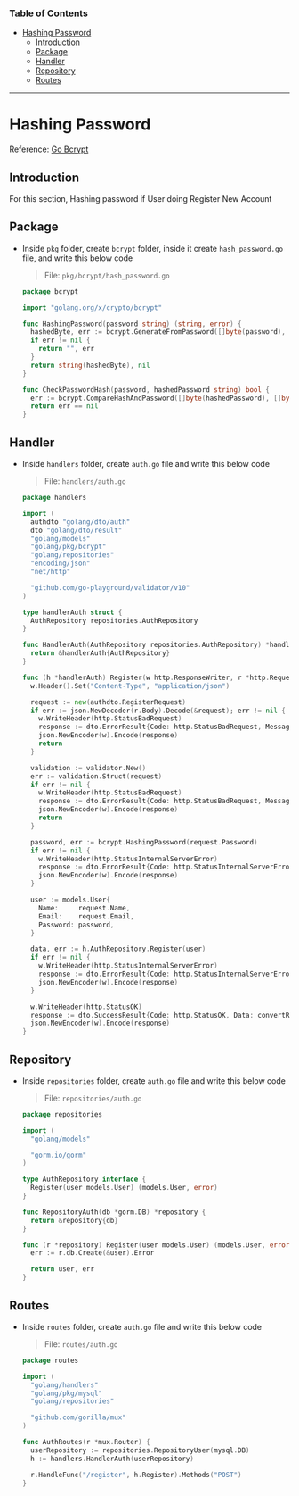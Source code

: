 ### Table of Contents

- [Hashing Password](#hashing-password)
  - [Introduction](#intoduction)
  - [Package](#Package)
  - [Handler](#Handler)
  - [Repository](#repository)
  - [Routes](#routes)

---

# Hashing Password

Reference: [Go Bcrypt](https://pkg.go.dev/golang.org/x/crypto/bcrypt)

## Introduction

For this section, Hashing password if User doing Register New Account

## Package

- Inside `pkg` folder, create `bcrypt` folder, inside it create `hash_password.go` file, and write this below code

  > File: `pkg/bcrypt/hash_password.go`

  ```go
  package bcrypt

  import "golang.org/x/crypto/bcrypt"

  func HashingPassword(password string) (string, error) {
    hashedByte, err := bcrypt.GenerateFromPassword([]byte(password), 10)
    if err != nil {
      return "", err
    }
    return string(hashedByte), nil
  }

  func CheckPasswordHash(password, hashedPassword string) bool {
    err := bcrypt.CompareHashAndPassword([]byte(hashedPassword), []byte(password))
    return err == nil
  }
  ```

## Handler

- Inside `handlers` folder, create `auth.go` file and write this below code

  > File: `handlers/auth.go`

  ```go
  package handlers

  import (
    authdto "golang/dto/auth"
    dto "golang/dto/result"
    "golang/models"
    "golang/pkg/bcrypt"
    "golang/repositories"
    "encoding/json"
    "net/http"

    "github.com/go-playground/validator/v10"
  )

  type handlerAuth struct {
    AuthRepository repositories.AuthRepository
  }

  func HandlerAuth(AuthRepository repositories.AuthRepository) *handlerAuth {
    return &handlerAuth{AuthRepository}
  }

  func (h *handlerAuth) Register(w http.ResponseWriter, r *http.Request) {
    w.Header().Set("Content-Type", "application/json")

    request := new(authdto.RegisterRequest)
    if err := json.NewDecoder(r.Body).Decode(&request); err != nil {
      w.WriteHeader(http.StatusBadRequest)
      response := dto.ErrorResult{Code: http.StatusBadRequest, Message: err.Error()}
      json.NewEncoder(w).Encode(response)
      return
    }

    validation := validator.New()
    err := validation.Struct(request)
    if err != nil {
      w.WriteHeader(http.StatusBadRequest)
      response := dto.ErrorResult{Code: http.StatusBadRequest, Message: err.Error()}
      json.NewEncoder(w).Encode(response)
      return
    }

    password, err := bcrypt.HashingPassword(request.Password)
    if err != nil {
      w.WriteHeader(http.StatusInternalServerError)
      response := dto.ErrorResult{Code: http.StatusInternalServerError, Message: err.Error()}
      json.NewEncoder(w).Encode(response)
    }

    user := models.User{
      Name:     request.Name,
      Email:    request.Email,
      Password: password,
    }

    data, err := h.AuthRepository.Register(user)
    if err != nil {
      w.WriteHeader(http.StatusInternalServerError)
      response := dto.ErrorResult{Code: http.StatusInternalServerError, Message: err.Error()}
      json.NewEncoder(w).Encode(response)
    }

    w.WriteHeader(http.StatusOK)
    response := dto.SuccessResult{Code: http.StatusOK, Data: convertResponse(data)}
    json.NewEncoder(w).Encode(response)
  }
  ```

## Repository

- Inside `repositories` folder, create `auth.go` file and write this below code

  > File: `repositories/auth.go`

  ```go
  package repositories

  import (
    "golang/models"

    "gorm.io/gorm"
  )

  type AuthRepository interface {
    Register(user models.User) (models.User, error)
  }

  func RepositoryAuth(db *gorm.DB) *repository {
    return &repository{db}
  }

  func (r *repository) Register(user models.User) (models.User, error) {
    err := r.db.Create(&user).Error

    return user, err
  }
  ```

## Routes

- Inside `routes` folder, create `auth.go` file and write this below code

  > File: `routes/auth.go`

  ```go
  package routes

  import (
    "golang/handlers"
    "golang/pkg/mysql"
    "golang/repositories"

    "github.com/gorilla/mux"
  )

  func AuthRoutes(r *mux.Router) {
    userRepository := repositories.RepositoryUser(mysql.DB)
    h := handlers.HandlerAuth(userRepository)

    r.HandleFunc("/register", h.Register).Methods("POST")
  }
  ```
